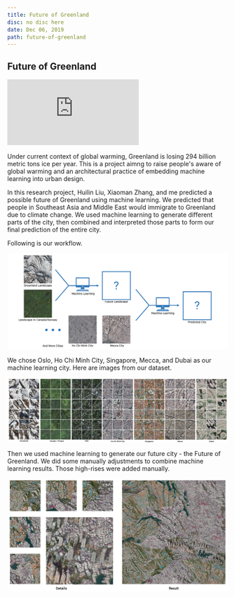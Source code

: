 ```yaml
---
title: Future of Greenland
disc: no disc here
date: Dec 06, 2019
path: future-of-greenland
---
```

<special>
</special>

## Future of Greenland

<p class="ratio">
<iframe src="https://www.youtube.com/embed/auKrza0eMA4" frameborder="0" allow="accelerometer; autoplay; encrypted-media; gyroscope; picture-in-picture" allowfullscreen></iframe></p>

Under current context of global warming, Greenland is losing 294 billion metric tons ice per year. This is a project aimng to raise people's aware of global warming and an architectural practice of embedding machine learning into urban design. 

In this research project, Huilin Liu, Xiaoman Zhang, and me predicted a possible future of Greenland using machine learning. We predicted that people in Southeast Asia and Middle East would immigrate to Greenland due to climate change. We used machine learning to generate different parts of the city, then combined and interpreted those parts to form our final prediction of the entire city.

Following is our workflow.

![Workflow](../images/articles/research_01/Workflow.jpg)

We chose Oslo, Ho Chi Minh City, Singapore, Mecca, and Dubai as our machine learning city. Here are images from our dataset.

![Dataset](../images/articles/research_01/Dataset.jpg)

Then we used machine learning to generate our future city - the Future of Greenland. We did some manually adjustments to combine machine learning results. Those high-rises were added manually.

![Final Prediction](../images/articles/research_01/Final_Prediction.jpg)
